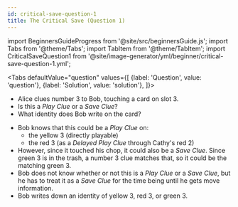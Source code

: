 ```yaml
---
id: critical-save-question-1
title: The Critical Save (Question 1)
---
```


import BeginnersGuideProgress from '@site/src/beginnersGuide.js';
import Tabs from '@theme/Tabs';
import TabItem from '@theme/TabItem';
import CriticalSaveQuestion1 from '@site/image-generator/yml/beginner/critical-save-question-1.yml';

<BeginnersGuideProgress part="23" />

<!-- lint disable no-undefined-references -->

<Tabs
  defaultValue="question"
  values={[
    {label: 'Question', value: 'question'},
    {label: 'Solution', value: 'solution'},
  ]}>
<TabItem value="question">

- Alice clues number 3 to Bob, touching a card on slot 3.
- Is this a *Play Clue* or a *Save Clue*?
- What identity does Bob write on the card?

</TabItem>
<TabItem value="solution">

- Bob knows that this could be a *Play Clue* on:
  - the yellow 3 (directly playable)
  - the red 3 (as a *Delayed Play Clue* through Cathy's red 2)
- However, since it touched his chop, it could also be a *Save Clue*. Since green 3 is in the trash, a number 3 clue matches that, so it could be the matching green 3.
- Bob does not know whether or not this is a *Play Clue* or a *Save Clue*, but he has to treat it as a *Save Clue* for the time being until he gets move information.
- Bob writes down an identity of yellow 3, red 3, or green 3.

</TabItem>
</Tabs>

<CriticalSaveQuestion1 />
